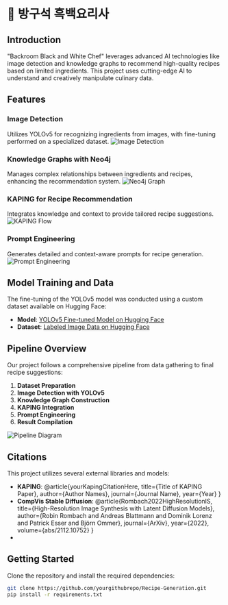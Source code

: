# 🍳 방구석 흑백요리사

## Introduction
"Backroom Black and White Chef" leverages advanced AI technologies like image detection and knowledge graphs to recommend high-quality recipes based on limited ingredients. This project uses cutting-edge AI to understand and creatively manipulate culinary data.

## Features
### Image Detection
Utilizes YOLOv5 for recognizing ingredients from images, with fine-tuning performed on a specialized dataset.
![Image Detection](/path/to/image_detection_gif.gif)

### Knowledge Graphs with Neo4j
Manages complex relationships between ingredients and recipes, enhancing the recommendation system.
![Neo4j Graph](/path/to/graph_screenshot.png)

### KAPING for Recipe Recommendation
Integrates knowledge and context to provide tailored recipe suggestions.
![KAPING Flow](/path/to/kaping_flow_diagram.png)

### Prompt Engineering
Generates detailed and context-aware prompts for recipe generation.
![Prompt Engineering](/path/to/prompt_engineering_screenshot.png)

## Model Training and Data
The fine-tuning of the YOLOv5 model was conducted using a custom dataset available on Hugging Face:
- **Model**: [YOLOv5 Fine-tuned Model on Hugging Face](https://huggingface.co/yourusername/yolov5-finetuned)
- **Dataset**: [Labeled Image Data on Hugging Face](https://huggingface.co/datasets/yourusername/yourdataset)

## Pipeline Overview
Our project follows a comprehensive pipeline from data gathering to final recipe suggestions:
1. **Dataset Preparation**
2. **Image Detection with YOLOv5**
3. **Knowledge Graph Construction**
4. **KAPING Integration**
5. **Prompt Engineering**
6. **Result Compilation**

![Pipeline Diagram](/path/to/pipeline_diagram.png)

## Citations
This project utilizes several external libraries and models:
- **KAPING**: @article{yourKapingCitationHere, title={Title of KAPING Paper}, author={Author Names}, journal={Journal Name}, year={Year} }
- **CompVis Stable Diffusion**: @article{Rombach2022HighResolutionIS, title={High-Resolution Image Synthesis with Latent Diffusion Models}, author={Robin Rombach and Andreas Blattmann and Dominik Lorenz and Patrick Esser and Björn Ommer}, journal={ArXiv}, year={2022}, volume={abs/2112.10752} }
- 
## Getting Started
Clone the repository and install the required dependencies:
```bash
git clone https://github.com/yourgithubrepo/Recipe-Generation.git
pip install -r requirements.txt
